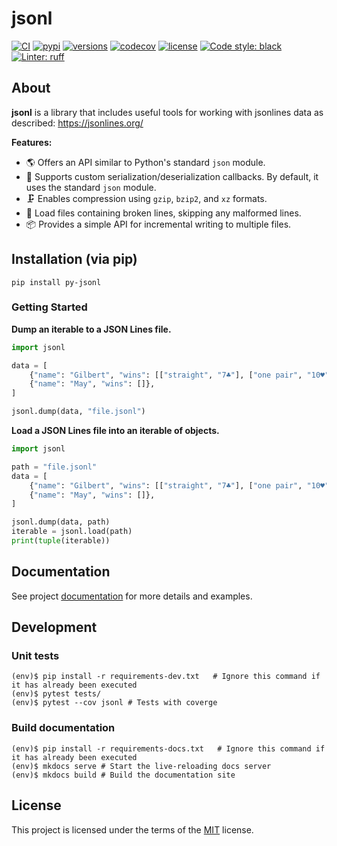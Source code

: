 # jsonl

[![CI](https://github.com/rmoralespp/jsonl/workflows/CI/badge.svg)](https://github.com/rmoralespp/jsonl/actions?query=event%3Arelease+workflow%3ACI)
[![pypi](https://img.shields.io/pypi/v/py-jsonl.svg)](https://pypi.python.org/pypi/py-jsonl)
[![versions](https://img.shields.io/pypi/pyversions/py-jsonl.svg)](https://github.com/rmoralespp/jsonl)
[![codecov](https://codecov.io/gh/rmoralespp/jsonl/branch/main/graph/badge.svg)](https://app.codecov.io/gh/rmoralespp/jsonl)
[![license](https://img.shields.io/github/license/rmoralespp/jsonl.svg)](https://github.com/rmoralespp/jsonl/blob/main/LICENSE)
[![Code style: black](https://img.shields.io/badge/code%20style-black-000000.svg)](https://github.com/psf/black)
[![Linter: ruff](https://img.shields.io/badge/linter-_ruff-orange)](https://github.com/charliermarsh/ruff)

## About

**jsonl** is a library that includes useful tools for working with jsonlines data as described: https://jsonlines.org/

**Features:**

- 🌎 Offers an API similar to Python's standard `json` module.
- 🚀 Supports custom serialization/deserialization callbacks. By default, it uses the standard `json` module.
- 🗜️ Enables compression using `gzip`, `bzip2`, and `xz` formats.
- 🔧 Load files containing broken lines, skipping any malformed lines.
- 📦 Provides a simple API for incremental writing to multiple files.

## Installation (via pip)

```pip install py-jsonl```

### Getting Started

**Dump an iterable to a JSON Lines file.**

```python
import jsonl

data = [
    {"name": "Gilbert", "wins": [["straight", "7♣"], ["one pair", "10♥"]]},
    {"name": "May", "wins": []},
]

jsonl.dump(data, "file.jsonl")
```

**Load a JSON Lines file into an iterable of objects.**

```python
import jsonl

path = "file.jsonl"
data = [
    {"name": "Gilbert", "wins": [["straight", "7♣"], ["one pair", "10♥"]]},
    {"name": "May", "wins": []},
]

jsonl.dump(data, path)
iterable = jsonl.load(path)
print(tuple(iterable))
```

## Documentation

See project [documentation](https://rmoralespp.github.io/jsonl/) for more details and examples.

## Development

### Unit tests

```
(env)$ pip install -r requirements-dev.txt   # Ignore this command if it has already been executed
(env)$ pytest tests/
(env)$ pytest --cov jsonl # Tests with coverge
```

### Build documentation

```
(env)$ pip install -r requirements-docs.txt   # Ignore this command if it has already been executed
(env)$ mkdocs serve # Start the live-reloading docs server
(env)$ mkdocs build # Build the documentation site
```

## License

This project is licensed under the terms of the [MIT](LICENSE) license.
